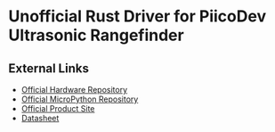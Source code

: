 [Official Hardware Repository]: https://github.com/CoreElectronics/CE-PiicoDev-Ultrasonic-Rangefinder/tree/3e006745fdc5123f8bc55bbcfde54461db72883c
[Official MicroPython Repository]: https://github.com/CoreElectronics/CE-PiicoDev-Ultrasonic-Rangefinder-MicroPython-Module/tree/6f5f4a65f41b29be7fd7c041cde15104fed2f31c
[Official Product Site]: https://piico.dev/p30
[Datasheet]: https://cdn.sparkfun.com/datasheets/Sensors/Proximity/HCSR04.pdf

# Unofficial Rust Driver for PiicoDev Ultrasonic Rangefinder

## External Links

- [Official Hardware Repository]
- [Official MicroPython Repository]
- [Official Product Site]
- [Datasheet]
